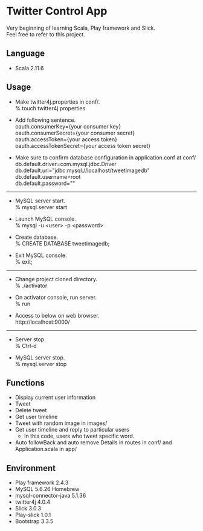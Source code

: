 #  Twitter Control App
Very beginning of learning Scala, Play framework and Slick.  
Feel free to refer to this project. 

## Language
* Scala 2.11.6
  
## Usage
* Make twitter4j.properties in conf/.  
% touch twitter4j.properties
  
* Add following sentence.  
oauth.consumerKey={your consumer key}  
oauth.consumerSecret={your consumer secret}  
oauth.accessToken={your access token}  
oauth.accessTokenSecret={your access token secret}  


* Make sure to confirm database configuration in application.conf at conf/  
db.default.driver=com.mysql.jdbc.Driver  
db.default.url="jdbc:mysql://localhost/tweetimagedb"  
db.default.username=root  
db.default.password=""  

---

* MySQL server start.  
% mysql.server start  

* Launch MySQL console.  
% mysql -u \<user> -p \<password>  
  
* Create database.  
% CREATE DATABASE tweetimagedb;  
  
* Exit MySQL console.  
% exit;  

---

* Change project cloned directory.  
% ./activator  
  
* On activator console, run server.  
% run  
  
* Access to below on web browser.  
http://localhost:9000/  

---

* Server stop.  
% Ctrl-d  
  
* MySQL server stop.  
% mysql.server stop  
  
## Functions
* Display current user information  
* Tweet
* Delete tweet
* Get user timeline
* Tweet with random image in images/
* Get user timeline and reply to particular users  
  - In this code, users who tweet specific word.  
* Auto followBack and auto remove
Details in routes in conf/ and Application.scala in app/

## Environment
* Play framework 2.4.3
* MySQL 5.6.26 Homebrew
* mysql-connector-java 5.1.36
* twitter4j 4.0.4
* Slick 3.0.3
* Play-slick 1.0.1
* Bootstrap 3.3.5
